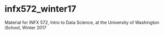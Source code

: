 # infx572_winter17
Material for INFX 572, Intro to Data Science, at the University of Washington iSchool, Winter 2017

